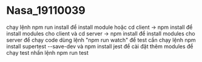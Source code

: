 # Nasa_19110039
chạy lệnh npm run install để install module hoặc cd client -> npm install để install modules cho client và cd server -> npm install để install modules cho server
để chạy code dùng lệnh "npm run watch"
để test cần chạy lệnh npm install supertest --save-dev và npm install jest để cài đặt thêm modules
để chạy test nhấn lệnh npm run test
